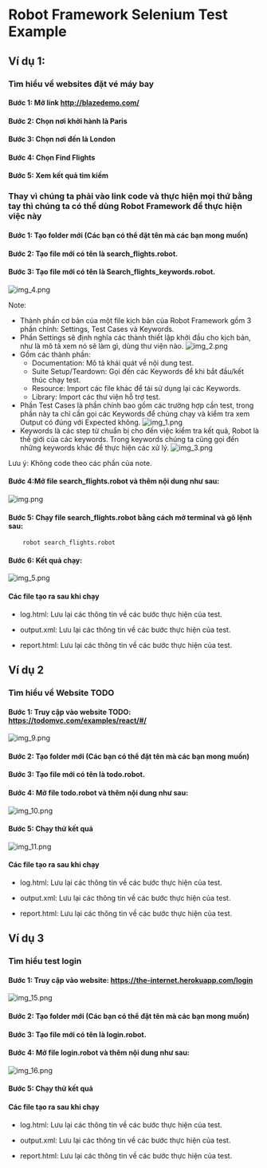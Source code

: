 # Robot Framework Selenium Test Example

## Ví dụ 1:

### Tìm hiểu về websites đặt vé máy bay

#### Bước 1: Mở link http://blazedemo.com/
#### Bước 2: Chọn nơi khởi hành là Paris
#### Bước 3: Chọn nơi đến là London
#### Bước 4: Chọn Find Flights
#### Bước 5: Xem kết quả tìm kiếm

### Thay vì chúng ta phải vào link code và thực hiện mọi thứ bằng tay thì chúng ta có thể dùng Robot Framework để thực hiện việc này

#### Bước 1: Tạo folder mới (Các bạn có thể đặt tên mà các bạn mong muốn)
#### Bước 2: Tạo file mới có tên là search_flights.robot.
#### Bước 3:  Tạo file mới có tên là Search_flights_keywords.robot.
![img_4.png](img_4.png) 


Note:
- Thành phần cơ bản của một file kịch bản của Robot Framework gồm 3 phần chính: Settings, Test Cases và Keywords.
- Phần Settings sẽ định nghĩa các thành thiết lập khởi đầu cho kịch bản, như là mô tả xem nó sẽ làm gì, dùng thư viện nào.
![img_2.png](img_2.png)
- Gồm các thành phần:
  - Documentation: Mô tả khái quát về nội dung test.
  - Suite Setup/Teardown: Gọi đến các Keywords để khi bắt đầu/kết thúc chạy test.
  - Resource: Import các file khác để tái sử dụng lại các Keywords.
  - Library: Import các thư viện hỗ trợ test.
- Phần Test Cases là phần chính bao gồm các trường hợp cần test, trong phần này ta chỉ cần gọi các Keywords để chúng chạy và kiểm tra xem Output có đúng với Expected không.
![img_1.png](img_1.png)
- Keywords là các step từ chuẩn bị cho đến việc kiểm tra kết quả, Robot là thế giới của các keywords. Trong keywords chúng ta cũng gọi đến những keywords khác để thực hiện các xử lý.
![img_3.png](img_3.png)

Lưu ý: Không code theo các phần của note.

#### Bước 4:Mở file search_flights.robot và thêm nội dung như sau:
![img.png](img.png)
#### Bước 5: Chạy file search_flights.robot bằng cách mở terminal và gõ lệnh sau:
```angular2html
    robot search_flights.robot
```
#### Bước 6: Kết quả chạy:
![img_5.png](img_5.png)

#### Các file tạo ra sau khi chạy
- log.html: Lưu lại các thông tin về các bước thực hiện của test.

[//]: # (![img_6.png]&#40;img_6.png&#41;)
- output.xml: Lưu lại các thông tin về các bước thực hiện của test.

[//]: # (![img_8.png]&#40;img_8.png&#41;)
- report.html: Lưu lại các thông tin về các bước thực hiện của test.

[//]: # (![img_7.png]&#40;img_7.png&#41;)

## Ví dụ 2

### Tìm hiểu về Website TODO
#### Bước 1: Truy cập vào website TODO: https://todomvc.com/examples/react/#/
![img_9.png](img_9.png)
#### Bước 2: Tạo folder mới (Các bạn có thể đặt tên mà các bạn mong muốn)
#### Bước 3: Tạo file mới có tên là todo.robot.
#### Bước 4: Mở file todo.robot và thêm nội dung như sau:
![img_10.png](img_10.png)
#### Bước 5: Chạy thử kết quả
![img_11.png](img_11.png)
#### Các file tạo ra sau khi chạy
- log.html: Lưu lại các thông tin về các bước thực hiện của test.

[//]: # (![img_12.png]&#40;img_12.png&#41;)
- output.xml: Lưu lại các thông tin về các bước thực hiện của test.

[//]: # (![img_13.png]&#40;img_13.png&#41;)
- report.html: Lưu lại các thông tin về các bước thực hiện của test.

[//]: # (![img_14.png]&#40;img_14.png&#41;)

## Ví dụ 3
### Tìm hiểu test login 
#### Bước 1: Truy cập vào website: https://the-internet.herokuapp.com/login
![img_15.png](img_15.png)
#### Bước 2: Tạo folder mới (Các bạn có thể đặt tên mà các bạn mong muốn)
#### Bước 3: Tạo file mới có tên là login.robot.
#### Bước 4: Mở file login.robot và thêm nội dung như sau:
![img_16.png](img_16.png)
#### Bước 5: Chạy thử kết quả

[//]: # (![img_17.png]&#40;img_17.png&#41;)
#### Các file tạo ra sau khi chạy
- log.html: Lưu lại các thông tin về các bước thực hiện của test.

[//]: # (![img_18.png]&#40;img_18.png&#41;)
- output.xml: Lưu lại các thông tin về các bước thực hiện của test.

[//]: # (![img_19.png]&#40;img_19.png&#41;)
- report.html: Lưu lại các thông tin về các bước thực hiện của test.

[//]: # (![img_20.png]&#40;img_20.png&#41;)


